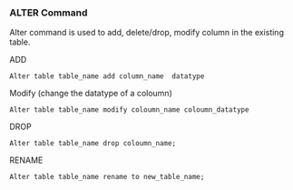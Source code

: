 ### ALTER Command
Alter command is used to add, delete/drop, modify column in the existing table.

ADD 
```
Alter table table_name add column_name  datatype
```

Modify (change the datatype of a coloumn)
```
Alter table table_name modify coloumn_name coloumn_datatype
```

DROP
```
Alter table table_name drop coloumn_name;
```

RENAME 
```
Alter table table_name rename to new_table_name;
``` 
